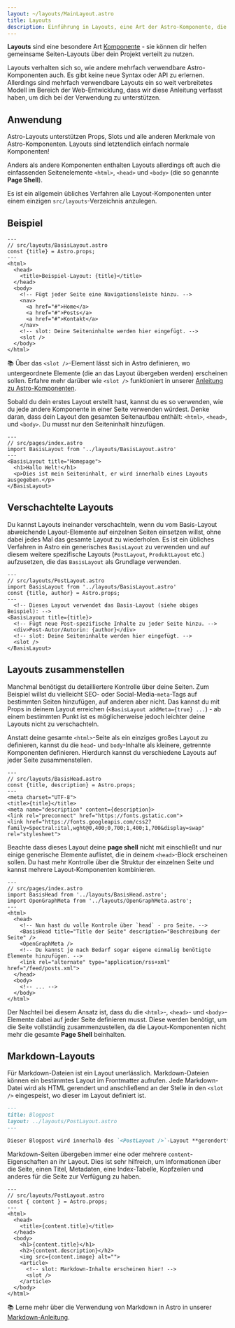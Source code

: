 ```yaml
---
layout: ~/layouts/MainLayout.astro
title: Layouts
description: Einführung in Layouts, eine Art der Astro-Komponente, die für gemeinsame Layouts auf verschiedenen Seiten verwendet wird.
---
```


**Layouts** sind eine besondere Art [Komponente](/de/core-concepts/astro-components) - sie können dir helfen gemeinsame Seiten-Layouts über dein Projekt verteilt zu nutzen.

Layouts verhalten sich so, wie andere mehrfach verwendbare Astro-Komponenten auch. Es gibt keine neue Syntax oder API zu erlernen. Allerdings sind mehrfach verwendbare Layouts ein so weit verbreitetes Modell im Bereich der Web-Entwicklung, dass wir diese Anleitung verfasst haben, um dich bei der Verwendung zu unterstützen.

## Anwendung

Astro-Layouts unterstützen Props, Slots und alle anderen Merkmale von Astro-Komponenten. Layouts sind letztendlich einfach normale Komponenten!

Anders als andere Komponenten enthalten Layouts allerdings oft auch die einfassenden Seitenelemente `<html>`, `<head>` und `<body>` (die so genannte **Page Shell**).

Es ist ein allgemein übliches Verfahren alle Layout-Komponenten unter einem einzigen `src/layouts`-Verzeichnis anzulegen.

## Beispiel

```astro
---
// src/layouts/BasisLayout.astro
const {title} = Astro.props;
---
<html>
  <head>
    <title>Beispiel-Layout: {title}</title>
  </head>
  <body>
    <!-- Fügt jeder Seite eine Navigationsleiste hinzu. -->
    <nav>
      <a href="#">Home</a>
      <a href="#">Posts</a>
      <a href="#">Kontakt</a>
    </nav>
    <!-- slot: Deine Seiteninhalte werden hier eingefügt. -->
    <slot />
  </body>
</html>
```

📚 Über das `<slot />`-Element lässt sich in Astro definieren, wo untergeordnete Elemente (die an das Layout übergeben werden) erscheinen sollen. Erfahre mehr darüber wie `<slot />` funktioniert in unserer [Anleitung zu Astro-Komponenten](/de/core-concepts/astro-components).

Sobald du dein erstes Layout erstellt hast, kannst du es so verwenden, wie du jede andere Komponente in einer Seite verwenden würdest. Denke daran, dass dein Layout den gesamten Seitenaufbau enthält: `<html>`, `<head>`, und `<body>`. Du musst nur den Seiteninhalt hinzufügen.

```astro
---
// src/pages/index.astro
import BasisLayout from '../layouts/BasisLayout.astro'
---
<BasisLayout title="Homepage">
  <h1>Hallo Welt!</h1>
  <p>Dies ist mein Seiteninhalt, er wird innerhalb eines Layouts ausgegeben.</p>
</BasisLayout>
```

## Verschachtelte Layouts

Du kannst Layouts ineinander verschachteln, wenn du vom Basis-Layout abweichende Layout-Elemente auf einzelnen Seiten einsetzen willst, ohne dabei jedes Mal das gesamte Layout zu wiederholen. Es ist ein übliches Verfahren in Astro ein generisches `BasisLayout` zu verwenden und auf diesem weitere spezifische Layouts (`PostLayout`, `ProduktLayout` etc.) aufzusetzen, die das `BasisLayout` als Grundlage verwenden.

```astro
---
// src/layouts/PostLayout.astro
import BasisLayout from '../layouts/BasisLayout.astro'
const {title, author} = Astro.props;
---
  <!-- Dieses Layout verwendet das Basis-Layout (siehe obiges Beispiel): -->
<BasisLayout title={title}>
  <!-- Fügt neue Post-spezifische Inhalte zu jeder Seite hinzu. -->
  <div>Post-Autor/Autorin: {author}</div>
  <!-- slot: Deine Seiteninhalte werden hier eingefügt. -->
  <slot />
</BasisLayout>
```

## Layouts zusammenstellen

Manchmal benötigst du detailliertere Kontrolle über deine Seiten. Zum Beispiel willst du vielleicht SEO- oder Social-Media-`meta`-Tags auf bestimmten Seiten hinzufügen, auf anderen aber nicht. Das kannst du mit Props in deinem Layout erreichen (`<BasisLayout addMeta={true} ...`) - ab einem bestimmten Punkt ist es möglicherweise jedoch leichter deine Layouts nicht zu verschachteln.

Anstatt deine gesamte `<html>`-Seite als ein einziges großes Layout zu definieren, kannst du die `head`- und `body`-Inhalte als kleinere, getrennte Komponenten definieren. Hierdurch kannst du verschiedene Layouts auf jeder Seite zusammenstellen.

```astro
---
// src/layouts/BasisHead.astro
const {title, description} = Astro.props;
---
<meta charset="UTF-8">
<title>{title}</title>
<meta name="description" content={description}>
<link rel="preconnect" href="https://fonts.gstatic.com">
<link href="https://fonts.googleapis.com/css2?family=Spectral:ital,wght@0,400;0,700;1,400;1,700&display=swap" rel="stylesheet">
```

Beachte dass dieses Layout deine **page shell** nicht mit einschließt und nur einige generische Elemente auflistet, die in deinem `<head>`-Block erscheinen sollen. Du hast mehr Kontrolle über die Struktur der einzelnen Seite und kannst mehrere Layout-Komponenten kombinieren.

```astro
---
// src/pages/index.astro
import BasisHead from '../layouts/BasisHead.astro';
import OpenGraphMeta from '../layouts/OpenGraphMeta.astro';
---
<html>
  <head>
    <!-- Nun hast du volle Kontrole über `head` - pro Seite. -->
    <BasisHead title="Title der Seite" description="Beschreibung der Seite" />
    <OpenGraphMeta />
    <!-- Du kannst je nach Bedarf sogar eigene einmalig benötigte Elemente hinzufügen. -->
    <link rel="alternate" type="application/rss+xml" href="/feed/posts.xml">
  </head>
  <body>
    <!-- ... -->
  </body>
</html>
```

Der Nachteil bei diesem Ansatz ist, dass du die `<html>`-, `<head>`- und `<body>`-Elemente dabei auf jeder Seite definieren musst. Diese werden benötigt, um die Seite vollständig zusammenzustellen, da die Layout-Komponenten nicht mehr die gesamte **Page Shell** beinhalten.

## Markdown-Layouts

Für Markdown-Dateien ist ein Layout unerlässlich. Markdown-Dateien können ein bestimmtes Layout im Frontmatter aufrufen. Jede Markdown-Datei wird als HTML gerendert und anschließend an der Stelle in den `<slot />` eingespeist, wo dieser im Layout definiert ist.

```markdown
---
title: Blogpost
layout: ../layouts/PostLayout.astro
---

Dieser Blogpost wird innerhalb des `<PostLayout />`-Layout **gerendert**.
```

Markdown-Seiten übergeben immer eine oder mehrere `content`-Eigenschaften an ihr Layout. Dies ist sehr hilfreich, um Informationen über die Seite, einen Titel, Metadaten, eine Index-Tabelle, Kopfzeilen und anderes für die Seite zur Verfügung zu haben.

```astro
---
// src/layouts/PostLayout.astro
const { content } = Astro.props;
---
<html>
  <head>
    <title>{content.title}</title>
  </head>
  <body>
    <h1>{content.title}</h1>
    <h2>{content.description}</h2>
    <img src={content.image} alt="">
    <article>
      <!-- slot: Markdown-Inhalte erscheinen hier! -->
      <slot />
    </article>
  </body>
</html>
```

📚 Lerne mehr über die Verwendung von Markdown in Astro in unserer [Markdown-Anleitung](/guides/markdown-content).
